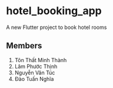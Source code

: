 # hotel_booking_app

A new Flutter project to book hotel rooms

## Members

1. Tôn Thất Minh Thành 
2. Lâm Phước Thịnh
3. Nguyễn Văn Túc
4. Đào Tuấn Nghĩa

